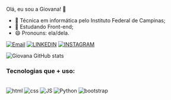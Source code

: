 
Olá, eu sou a Giovana! 👋

- 🔭 Técnica em informática pelo Instituto Federal de Campinas;
- 🌱 Estudando Front-end;
- 😄 Pronouns: ela/dela.

[![Email](https://img.shields.io/badge/Gmail-D14836?style=for-the-badge&logo=gmail&logoColor=white)](https://mail.google.com/mail/giovanamarks12@gmail.com)
[![LINKEDIN](https://img.shields.io/badge/LinkedIn-0077B5?style=for-the-badge&logo=linkedin&logoColor=white)](linkedin.com/in/giovana-marques-261360209)
[![INSTAGRAM](https://img.shields.io/badge/Instagram-E4405F?style=for-the-badge&logo=instagram&logoColor=white)](https://www.instagram.com/giovana_marks/)

![Giovana GitHub stats](https://github-readme-stats.vercel.app/api?username=giovanasmarques&show_icons=true&theme=buefy)

### Tecnologias que + uso:
<div style="display: inline_block"></br>
  <img align="center" alt="html" src="https://img.shields.io/badge/HTML-239120?style=for-the-badge&logo=html5&logoColor=white"/>
  <img align="center" alt="css" src= "https://img.shields.io/badge/CSS-239120?&style=for-the-badge&logo=css3&logoColor=white"/>
  <img align="center" alt="JS" src= "https://img.shields.io/badge/JavaScript-F7DF1E?style=for-the-badge&logo=javascript&logoColor=black"/>
  <img align="center" alt="Python" src= "https://img.shields.io/badge/Python-14354C?style=for-the-badge&logo=python&logoColor=white"/>
  <img align="center" alt="bootstrap" src= "https://img.shields.io/badge/Bootstrap-563D7C?style=for-the-badge&logo=bootstrap&logoColor=white"/>
</div>


